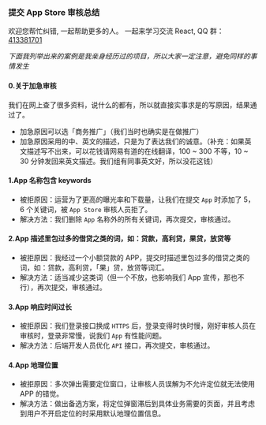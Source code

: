 ### 提交 App Store 审核总结

欢迎您帮忙纠错, 一起帮助更多的人。 一起来学习交流 React, QQ 群：[413381701](http://shang.qq.com/wpa/qunwpa?idkey=3b9474dacbf35e4a9659e89399758406e510e5b8a3f81109f7d07efaadc6056d)

_下面我列举出来的案例是我亲身经历过的项目，所以大家一定注意，避免同样的事情发生_

#### 0.关于加急审核

我们在网上查了很多资料，说什么的都有，所以就直接实事求是的写原因，结果通过了。

* 加急原因可以选「商务推广」（我们当时也确实是在做推广）
* 加急原因采用的中、英文的描述，只是为了表达我们的诚意。（补充：如果英文描述写不出来，可以花钱请网易有道的在线翻译，100 ~ 300 不等，10 ~ 30 分钟发回来英文描述。我们组有同事英文好，所以没花这钱）

#### 1.App 名称包含 keywords

* 被拒原因：运营为了更高的曝光率和下载量，让我们在提交 `App` 时添加了 5，6 个关键词，被 `App Store` 审核人员拒了。
* 解决方法：我们删除 `App` 名称外的所有关键词，再次提交，审核通过。

#### 2.App 描述里包过多的借贷之类的词，如：贷款，高利贷，果贷，放贷等

* 被拒原因：我经过一个小额贷款的 APP，提交时描述里包过多的借贷之类的词，如：贷款，高利贷，「果」贷，放贷等词汇。
* 解决方法：适当减少这类词（但一个不放，也影响我们 App 宣传，那也不行），再次提交，审核通过。

#### 3.App 响应时间过长

* 被拒原因：我们登录接口换成 `HTTPS` 后，登录变得时快时慢，刚好审核人员在审核时，登录非常慢，说我们 `App` 有性能问题。
* 解决方法：后端开发人员优化 `API` 接口，再次提交，审核通过。

#### 4.App 地理位置

* 被拒原因：多次弹出需要定位窗口，让审核人员误解为不允许定位就无法使用 APP 的错觉。
* 解决方法：做出备选方案，将定位弹窗滞后到具体业务需要的页面，并且考虑到用户不开启定位的时采用默认地理位置信息。

